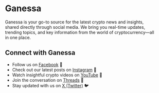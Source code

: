 <h1>Ganessa</h1>

<p align="left">
Ganessa is your go-to source for the latest crypto news and insights, shared directly through social media. We bring you real-time updates, trending topics, and key information from the world of cryptocurrency—all in one place.
</p>

<h2>Connect with Ganessa</h2>
<ul>
    <li>Follow us on <a href="https://facebook.com/ganessaaaaa">Facebook</a> 📘</li>
    <li>Check out our latest posts on <a href="https://instagram.com/ganessaaaaa">Instagram</a> 📸</li>
    <li>Watch insightful crypto videos on <a href="https://youtube.com/ganessaaaaa">YouTube</a> 🎥</li>
    <li>Join the conversation on <a href="https://www.threads.net/@ganessaaaaa">Threads</a> 🧵</li>
    <li>Stay updated with us on <a href="https://twitter.com/ganessaaaaa">X (Twitter)</a> 🐦</li>
</ul>
